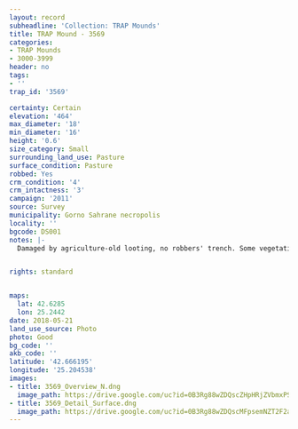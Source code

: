 ```yaml
---
layout: record
subheadline: 'Collection: TRAP Mounds'
title: TRAP Mound - 3569
categories:
- TRAP Mounds
- 3000-3999
header: no
tags:
- ''
trap_id: '3569'

certainty: Certain
elevation: '464'
max_diameter: '18'
min_diameter: '16'
height: '0.6'
size_category: Small
surrounding_land_use: Pasture
surface_condition: Pasture
robbed: Yes
crm_condition: '4'
crm_intactness: '3'
campaign: '2011'
source: Survey
municipality: Gorno Sahrane necropolis
locality: ''
bgcode: DS001
notes: |-
  Damaged by agriculture-old looting, no robbers' trench. Some vegetation, 3-5 giant rocks, many small-med. Stones scattered around. Next to road (2m cut by road).


rights: standard


maps:
  lat: 42.6285
  lon: 25.2442
date: 2018-05-21
land_use_source: Photo
photo: Good
bg_code: ''
akb_code: ''
latitude: '42.666195'
longitude: '25.204538'
images:
- title: 3569_Overview_N.dng
  image_path: https://drive.google.com/uc?id=0B3Rg88wZDQscZHpHRjZVbmxPS1k
- title: 3569_Detail_Surface.dng
  image_path: https://drive.google.com/uc?id=0B3Rg88wZDQscMFpsemNZT2F2aXM
---
```

